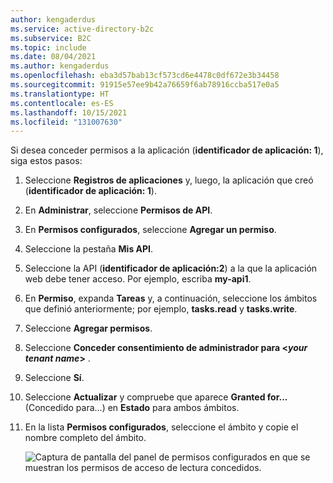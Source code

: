 ```yaml
---
author: kengaderdus
ms.service: active-directory-b2c
ms.subservice: B2C
ms.topic: include
ms.date: 08/04/2021
ms.author: kengaderdus
ms.openlocfilehash: eba3d57bab13cf573cd6e4478c0df672e3b34458
ms.sourcegitcommit: 91915e57ee9b42a76659f6ab78916ccba517e0a5
ms.translationtype: HT
ms.contentlocale: es-ES
ms.lasthandoff: 10/15/2021
ms.locfileid: "131007630"
---
```

Si desea conceder permisos a la aplicación (**identificador de aplicación: 1**), siga estos pasos: 

1. Seleccione **Registros de aplicaciones** y, luego, la aplicación que creó (**identificador de aplicación: 1**).
1. En **Administrar**, seleccione **Permisos de API**.
1. En **Permisos configurados**, seleccione **Agregar un permiso**.
1. Seleccione la pestaña **Mis API**.
1. Seleccione la API (**identificador de aplicación:2**) a la que la aplicación web debe tener acceso. Por ejemplo, escriba **my-api1**.
1. En **Permiso**, expanda **Tareas** y, a continuación, seleccione los ámbitos que definió anteriormente; por ejemplo, **tasks.read** y **tasks.write**.
1. Seleccione **Agregar permisos**.
1. Seleccione **Conceder consentimiento de administrador para \<*your tenant name*>** .
1. Seleccione **Sí**.
1. Seleccione **Actualizar** y compruebe que aparece **Granted for...** (Concedido para...) en **Estado** para ambos ámbitos.
1. En la lista **Permisos configurados**, seleccione el ámbito y copie el nombre completo del ámbito. 

    ![Captura de pantalla del panel de permisos configurados en que se muestran los permisos de acceso de lectura concedidos.](./media/active-directory-b2c-app-integration-grant-permissions/get-azure-ad-b2c-app-permissions.png)  